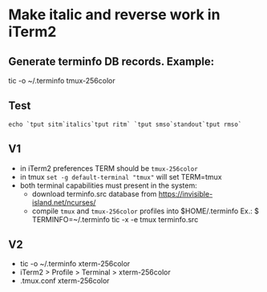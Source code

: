 # Make italic and reverse work in iTerm2

## Generate terminfo DB records. Example:
tic -o ~/.terminfo tmux-256color

## Test
```
echo `tput sitm`italics`tput ritm` `tput smso`standout`tput rmso`
```

## V1
- in iTerm2 preferences TERM should be `tmux-256color`
- in tmux `set -g default-terminal "tmux"` will set TERM=tmux
- both terminal capabilities must present in the system:
  - download terminfo.src database from https://invisible-island.net/ncurses/
  - compile `tmux` and `tmux-256color` profiles into $HOME/.terminfo
    Ex.: $ TERMINFO=~/.terminfo tic -x -e tmux terminfo.src

## V2
- tic -o ~/.terminfo xterm-256color
- iTerm2 > Profile > Terminal > xterm-256color
- .tmux.conf xterm-256color
